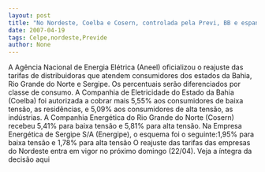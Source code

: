```yaml
---
layout: post
title: "No Nordeste, Coelba e Cosern, controlada pela Previ, BB e espanhóis da Celpe, tiveram aumentos inferiores a 6%."
date: 2007-04-19
tags: Celpe,nordeste,Previde
author: None
---
```

A Agência Nacional de Energia Elétrica (Aneel) oficializou o reajuste das tarifas de distribuidoras que atendem consumidores dos estados da Bahia, Rio Grande do Norte e Sergipe. Os percentuais serão diferenciados por classe de consumo. 
A Companhia de Eletricidade do Estado da Bahia (Coelba) foi autorizada a cobrar mais 5,55% aos consumidores de baixa tensão, as residências, e 5,09% aos consumidores de alta tensão, as indústrias.
A Companhia Energética do Rio Grande do Norte (Cosern) recebeu 5,41% para baixa tensão e 5,81% para alta tensão.
Na Empresa Energética de Sergipe S/A (Energipe), o esquema foi o seguinte:1,95% para baixa tensão e 1,78% para alta tensão
O reajuste das tarifas das empresas do Nordeste entra em vigor no próximo domingo (22/04). 
Veja a íntegra da decisão aqui 